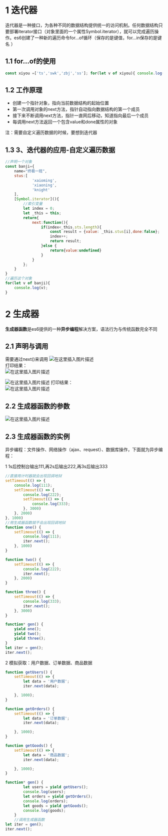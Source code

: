 
# 1 迭代器

迭代器是一种接口，为各种不同的数据结构提供统一的访问机制。任何数据结构只要部署iterator接口（对象里面的一个属性Symbol.iterator），就可以完成遍历操作。es6创建了一种新的遍历命令for…of循环（保存的是键值，for…in保存的是键名 ）

## 1.1 for…of的使用

```js
const xiyou =['ts','swk','zbj','ss']; for(let v of xiyou){ console.log(v); }
```

## 1.2 工作原理

-   创建一个指针对象，指向当前数据结构的起始位置
-   第一次调用对象的next方法，指针自动指向数据结构的第一个成员
-   接下来不断调用next方法，指针一直网后移动，知道指向最后一个成员
-   每调用next方法返回一个包含value和done属性的对象

注：需要自定义遍历数据的时候，要想到迭代器


## 1.3 3、迭代器的应用-自定义遍历数据
```js
//声明一个对象
const banji={
	name="终极一班",
	stus:[
			'xaioming',
			'xiaoning',
			'knight'
	],
	[Symbol.iterator](){
		//索引变量
		let index = 0;
		let _this = this;
		return{
			next:function(){
				if(index<_this.sts.length){
					const result = {value: _this.stus[i],done:false};
					index++;
					return result;
				}else {
					return{value:undefined}
				}
			}
		};
	}
}
//遍历这个对象
for(let v of banji){
	console.log(v);
}

```


# 2 生成器

**生成器函数**是es6提供的一种**异步编程**解决方案，语法行为与传统函数完全不同  
## 2.1 声明与调用  
需要通过next()来调用
![在这里插入图片描述](https://img-blog.csdnimg.cn/e104b4337d1144d9bab948d883cd74a9.png)  
打印结果：  
![在这里插入图片描述](https://img-blog.csdnimg.cn/2ea5e9b00aad4502a71166f2e2f47e6d.png)  


![在这里插入图片描述](https://img-blog.csdnimg.cn/77a7cec53af944ffab0b19c940383e7f.png)
打印结果：  
![在这里插入图片描述](https://img-blog.csdnimg.cn/7568a8acce274a8cb4abf06dd2ef512e.png)

## 2.2 生成器函数的参数  
![在这里插入图片描述](https://img-blog.csdnimg.cn/9fe068e58d1a425c8bfab357ec99fe7d.png?x-oss-process=image/watermark,type_ZHJvaWRzYW5zZmFsbGJhY2s,shadow_50,text_Q1NETiBA5ZCE56eNX0RlbW8=,size_20,color_FFFFFF,t_70,g_se,x_16)


## 2.3 生成器函数的实例  
异步编程：文件操作、网络操作（ajax、request）、数据库操作，下面就为异步编程：  


1 1s后控制台输出111,再2s后输出222,再3s后输出333
```js
//直接用计时器就会出现回调地狱
setTimeout(() => {
    console.log(111);
    setTimeout(() => {
        console.log(222);
        setTimeout(() => {
            console.log(333);
        }, 3000)
    }, 2000)
}, 1000)
//用生成器函数就不会出现回调地狱
function one() {
    setTimeout(() => {
        console.log(111);
        iter.next();
    }, 1000)
}

function two() {
    setTimeout(() => {
        console.log(222);
        iter.next();
    }, 2000)
}

function three() {
    setTimeout(() => {
        console.log(333);
        iter.next();
    }, 3000)
}

function* gen() {
    yield one();
    yield two();
    yield three();
}
let iter = gen();
iter.next();

```

2 模拟获取：用户数据、订单数据、商品数据
```js
function getUsers() {
    setTimeout(() => {
        let data = '用户数据';
        iter.next(data);

    }, 1000);
}

function getOrders() {
    setTimeout(() => {
        let data = '订单数据';
        iter.next(data);

    }, 1000);
}

function getGoods() {
    setTimeout(() => {
        let data = '商品数据';
        iter.next(data);

    }, 1000);
}

function* gen() {
        let users = yield getUsers();
        console.log(users);
        let orders = yield getOrders();
        console.log(orders);
        let goods = yield getGoods();
        console.log(goods);
    }
    //调用生成器函数
let iter = gen();
iter.next();

```

